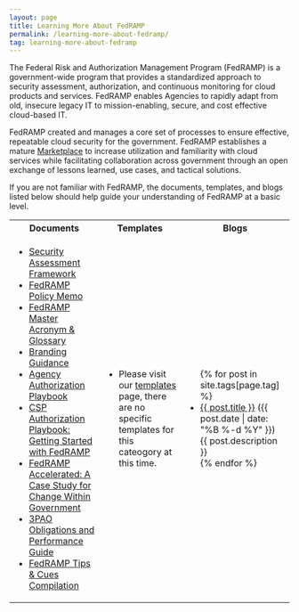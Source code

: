 ```yaml
---
layout: page
title: Learning More About FedRAMP
permalink: /learning-more-about-fedramp/
tag: learning-more-about-fedramp
---
```

The Federal Risk and Authorization Management Program (FedRAMP) is a government-wide program that provides a standardized approach to security assessment, authorization, and continuous monitoring for cloud products and services. FedRAMP enables Agencies to rapidly adapt from old, insecure legacy IT to mission-enabling, secure, and cost effective cloud-based IT. 

FedRAMP created and manages a core set of processes to ensure effective, repeatable cloud security for the government. FedRAMP establishes a mature [Marketplace](https://marketplace.fedramp.gov/#/products) to increase utilization and familiarity with cloud services while facilitating collaboration across government through an open exchange of lessons learned, use cases, and tactical solutions.

If you are not familiar with FedRAMP, the documents, templates, and blogs listed below should help guide your understanding of FedRAMP at a basic level.
<table>
<tr>
<th>Documents</th>
<th>Templates</th>
<th>Blogs</th>
</tr>
<td>
<ul>
<li><a href="{{site.baseurl}}/assets/resources/documents/FedRAMP_Security_Assessment_Framework.pdf">Security Assessment Framework</a></li>
<li><a href="{{site.baseurl}}/assets/resources/documents/FedRAMP_Policy_Memo.pdf">FedRAMP Policy Memo</a></li>
<li><a href="{{site.baseurl}}/assets/resources/documents/FedRAMP_Master_Acronym_and_Glossary.pdf">FedRAMP Master Acronym & Glossary</a></li>
<li><a href="{{site.baseurl}}/assets/resources/documents/FedRAMP_Branding_Guidance.pdf">Branding Guidance</a></li>
<li><a href="{{site.baseurl}}/assets/resources/documents/Agency_Authorization_Playbook.pdf">Agency Authorization Playbook</a></li>
<li><a href="{{site.baseurl}}/assets/resources/documents/CSP_Authorization_Playbook_Getting_Started_with_FedRAMP.pdf">CSP Authorization Playbook: Getting Started with FedRAMP</a></li>
<li><a href="{{site.baseurl}}/assets/resources/documents/FedRAMP_Accelerated_A_Case_Study_For_Change_Within_Government.pdf">FedRAMP Accelerated: A Case Study for Change Within Government</a></li>	
<li><a href="{{site.baseurl}}/assets/resources/documents/3PAO_Obligations_and_Performance_Guide.pdf">3PAO Obligations and Performance Guide</a></li>
<li><a href="{{site.baseurl}}/assets/resources/documents/FedRAMP_Tips_and_Cues.pdf">FedRAMP Tips & Cues Compilation</a></li>
</ul>
</td>
<td>
<ul>
<li>Please visit our <a href="{{site.baseurl}}/templates">templates</a> page, there are no specific templates for this cateogory at this time.</li>
</ul>
</td>
<td>
<ul>
{% for post in site.tags[page.tag] %}
  <li><a href="{{ post.url }}">{{ post.title }}</a> ({{ post.date | date: "%B %-d %Y" }})<br>
    {{ post.description }}
  </li>
{% endfor %}
</ul>
</td>
